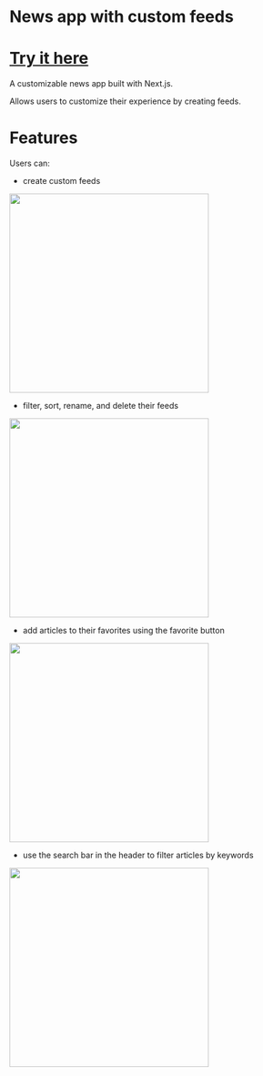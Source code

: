 # News app with custom feeds

# [Try it here](https://custom-news-app.up.railway.app/)

A customizable news app built with Next.js.

Allows users to customize their experience by creating feeds.

# Features

Users can:

- create custom feeds
  
<img src="https://github.com/user-attachments/assets/6a3b7324-c79a-46c3-bffd-6101ea01973b" width=350/> <br/>

- filter, sort, rename, and delete their feeds

<img src="https://github.com/user-attachments/assets/59fad35c-fb05-4d87-8947-044afc8540d6" width=350/> <br/>

- add articles to their favorites using the favorite button

<img src="https://github.com/user-attachments/assets/ee912b4a-18fe-4547-9324-a485ab556dba" width=350/> <br/>

- use the search bar in the header to filter articles by keywords

<img src="https://github.com/user-attachments/assets/281b74af-76ce-4c00-9e35-724151dd7e74" width=350/> </br>



